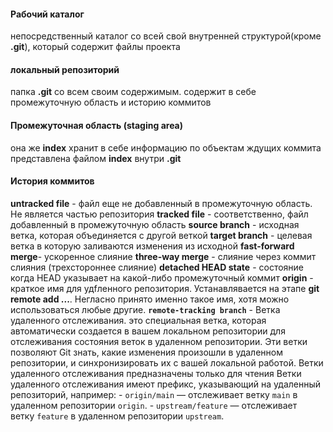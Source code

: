 #### Рабочий каталог
непосредственный каталог со всей свой внутренней структурой(кроме **.git**), который содержит файлы проекта
#### локальный репозиторий
папка **.git** со всем своим содержимым.
содержит в себе промежуточную область и историю коммитов
#### Промежуточная область (staging area)
она же **index**
хранит в себе информацию по объектам ждущих коммита
представлена файлом **index** внутри **.git**

#### История коммитов



**untracked file** - файл еще не добавленный в промежуточную область. Не является частью репозитория
**tracked file** - соответственно, файл добавленный в промежуточную область
**source branch** - исходная ветка, которая объединяется с другой веткой
**target branch** - целевая ветка в которую заливаются изменения из исходной
**fast-forward merge**- ускоренное слияние 
**three-way merge** - слияние через коммит слияния (трехстороннее слияние)
**detached HEAD state** - состояние когда HEAD указывает на какой-либо промежуточный коммит
**origin** - краткое имя  для удfленного репозитория. Устанавлявается на этапе **git remote add ...**. Негласно принято именно такое имя, хотя можно использоваться любые другие.
**`remote-tracking branch`** -  Ветка удаленного отслеживания. это специальная ветка, которая автоматически создается в вашем локальном репозитории для отслеживания состояния веток в удаленном репозитории. Эти ветки позволяют Git знать, какие изменения произошли в удаленном репозитории, и синхронизировать их с вашей локальной работой.
Ветки удаленного отслеживания предназначены только для чтения
Ветки удаленного отслеживания имеют префикс, указывающий на удаленный репозиторий, например:
	- `origin/main` — отслеживает ветку `main` в удаленном репозитории `origin`.
	- `upstream/feature` — отслеживает ветку `feature` в удаленном репозитории `upstream`.